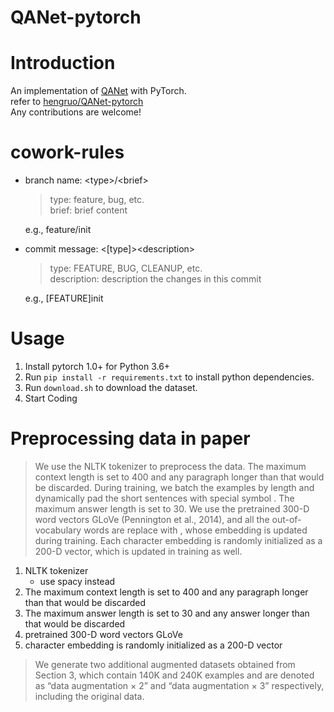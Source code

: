 QANet-pytorch
===
# Introduction

An implementation of [QANet](https://arxiv.org/pdf/1804.09541.pdf) with PyTorch.   
refer to [hengruo/QANet-pytorch](https://github.com/hengruo/QANet-pytorch)  
Any contributions are welcome!

# cowork-rules
* branch name: \<type\>/\<brief\>
    > type: feature, bug, etc.  
    > brief: brief content  
    
    e.g., feature/init
* commit message: \<[type]\>\<description\>
    > type: FEATURE, BUG, CLEANUP, etc.  
    > description: description the changes in this commit  
    
    e.g., [FEATURE]init  

# Usage
1. Install pytorch 1.0+ for Python 3.6+
2. Run `pip install -r requirements.txt` to install python dependencies.
3. Run `download.sh` to download the dataset.
4. Start Coding

# Preprocessing data in paper
> We use the NLTK tokenizer to preprocess the data. The maximum
context length is set to 400 and any paragraph longer than that would 
be discarded. During training, we batch the examples by length and 
dynamically pad the short sentences with special symbol <PAD>. The 
maximum answer length is set to 30. We use the pretrained 300-D 
word vectors GLoVe (Pennington et al., 2014), and all the 
out-of-vocabulary words are replace with <UNK>, whose embedding is 
updated during training. Each character embedding is randomly 
initialized as a 200-D vector, which is updated in training as well. 
1. NLTK tokenizer
    * use spacy instead
2. The maximum context length is set to 400 and any paragraph longer than that would be discarded
3. The maximum answer length is set to 30  and any answer longer than that would be discarded
4. pretrained 300-D word vectors GLoVe
5. character embedding is randomly initialized as a 200-D vector

> We generate two additional augmented datasets obtained from Section 3, 
which contain 140K and 240K examples and are denoted as “data 
augmentation × 2” and “data augmentation × 3” respectively, including 
the original data.
